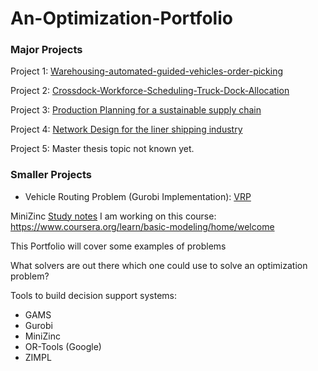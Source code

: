 # An-Optimization-Portfolio

### Major Projects
Project 1: [Warehousing-automated-guided-vehicles-order-picking](https://github.com/DerEddie/An-Optimization-Portfolio-Decision-Science/blob/main/AGV-Routing-Scheduling/Description.md)

Project 2: [Crossdock-Workforce-Scheduling-Truck-Dock-Allocation](https://github.com/DerEddie/An-Optimization-Portfolio-Decision-Science/blob/main/Crossdocking/Description.md)

Project 3: [Production Planning for a sustainable supply chain](https://github.com/DerEddie/An-Optimization-Portfolio-Decision-Science/blob/main/Production-Planning/Description.md)

Project 4: [Network Design for the liner shipping industry](https://github.com/DerEddie/An-Optimization-Portfolio-Decision-Science/blob/main/Container-Shipping-Network-Optimization/Description.md)

Project 5: Master thesis topic not known yet.

### Smaller Projects
- Vehicle Routing Problem (Gurobi Implementation): [VRP]( https://github.com/EduKru/An-Optimization-Portfolio-Decision-Science/blob/main/Vehicle-Routing-Problem(VRP)/readme.md)

MiniZinc [Study notes](https://github.com/DerEddie/An-Optimization-Portfolio-Decision-Science/blob/main/MiniZincSolver/Description.md)
I am working on this course: https://www.coursera.org/learn/basic-modeling/home/welcome

This Portfolio will cover some examples of problems

What solvers are out there which one could use to solve an optimization problem?

Tools to build decision support systems:
- GAMS
- Gurobi
- MiniZinc
- OR-Tools (Google)
- ZIMPL


